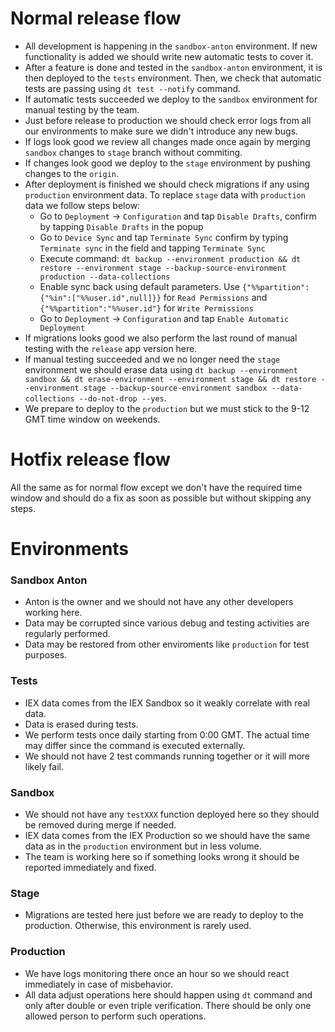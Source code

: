 
# Normal release flow

- All development is happening in the `sandbox-anton` environment. If new functionality is added we should write new automatic tests to cover it.
- After a feature is done and tested in the `sandbox-anton` environment, it is then deployed to the `tests` environment. Then, we check that automatic tests are passing using `dt test --notify` command.
- If automatic tests succeeded we deploy to the `sandbox` environment for manual testing by the team.
- Just before release to production we should check error logs from all our environments to make sure we didn't introduce any new bugs.
- If logs look good we review all changes made once again by merging `sandbox` changes to `stage` branch without commiting.
- If changes look good we deploy to the `stage` environment by pushing changes to the `origin`.
- After deployment is finished we should check migrations if any using `production` environment data. To replace `stage` data with `production` data we follow steps below:
  - Go to `Deployment` -> `Configuration` and tap `Disable Drafts`, confirm by tapping `Disable Drafts` in the popup
  - Go to `Device Sync` and tap `Terminate Sync` confirm by typing `Terminate sync` in the field and tapping `Terminate Sync`
  - Execute command: `dt backup --environment production && dt restore --environment stage --backup-source-environment production --data-collections`
  - Enable sync back using default parameters. Use `{"%%partition":{"%in":["%%user.id",null]}}` for `Read Permissions` and `{"%%partition":"%%user.id"}` for `Write Permissions`
  - Go to `Deployment` -> `Configuration` and tap `Enable Automatic Deployment`
- If migrations looks good we also perform the last round of manual testing with the `release` app version here.
- If manual testing succeeded and we no longer need the `stage` environment we should erase data using `dt backup --environment sandbox && dt erase-environment --environment stage && dt restore --environment stage --backup-source-environment sandbox --data-collections --do-not-drop --yes`.
- We prepare to deploy to the `production` but we must stick to the 9-12 GMT time window on weekends.

# Hotfix release flow

All the same as for normal flow except we don't have the required time window and should do a fix as soon as possible but without skipping any steps.

# Environments

### Sandbox Anton

- Anton is the owner and we should not have any other developers working here.
- Data may be corrupted since various debug and testing activities are regularly performed.
- Data may be restored from other enviroments like `production` for test purposes.

### Tests

- IEX data comes from the IEX Sandbox so it weakly correlate with real data.
- Data is erased during tests.
- We perform tests once daily starting from 0:00 GMT. The actual time may differ since the command is executed externally.
- We should not have 2 test commands running together or it will more likely fail.

### Sandbox

- We should not have any `testXXX` function deployed here so they should be removed during merge if needed.
- IEX data comes from the IEX Production so we should have the same data as in the `production` environment but in less volume.
- The team is working here so if something looks wrong it should be reported immediately and fixed.

### Stage

- Migrations are tested here just before we are ready to deploy to the production. Otherwise, this environment is rarely used.

### Production

- We have logs monitoring there once an hour so we should react immediately in case of misbehavior.
- All data adjust operations here should happen using `dt` command and only after double or even triple verification. There should be only one allowed person to perform such operations.
